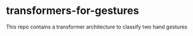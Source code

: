 # transformers-for-gestures
This repo contains a transformer architecture to classify two hand gestures
